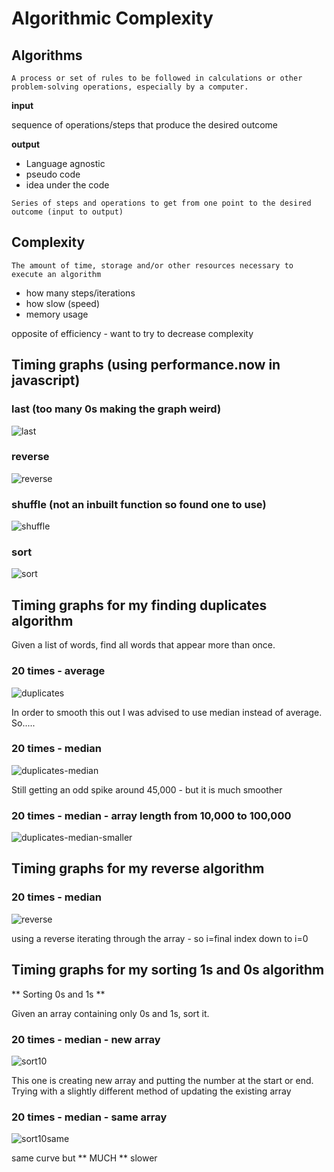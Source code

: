 # Algorithmic Complexity

## Algorithms

`A process or set of rules to be followed in calculations or other problem-solving operations, especially by a computer.`

**input**

sequence of operations/steps that produce the desired outcome

**output**

- Language agnostic
- pseudo code
- idea under the code

`Series of steps and operations to get from one point to the desired outcome (input to output)`

## Complexity

`The amount of time, storage and/or other resources necessary to execute an algorithm`

- how many steps/iterations
- how slow (speed)
- memory usage

opposite of efficiency - want to try to decrease complexity

<!-- ## Github project -->

<!-- - timing code
- readme with plotted graphs - linking to algorithms
- folder of algorithms written -->

## Timing graphs (using performance.now in javascript)
### last (too many 0s making the graph weird)
![last](images/last-data.png)
### reverse
![reverse](images/reverse-data.png)
### shuffle (not an inbuilt function so found one to use)
![shuffle](images/shuffle-data.png)
### sort
![sort](images/sort-data.png)

## Timing graphs for my finding duplicates algorithm

Given a list of words, find all words that appear more than once.

### 20 times - average
![duplicates](images/find-dupes.png)

In order to smooth this out I was advised to use median instead of average.  So.....

### 20 times - median
![duplicates-median](images/find-dupes-median.png)

Still getting an odd spike around 45,000 - but it is much smoother

### 20 times - median - array length from 10,000 to 100,000

![duplicates-median-smaller](images/find-dupes-median-smaller.png)

## Timing graphs for my reverse algorithm

### 20 times - median
![reverse](images/reverse.png)

using a reverse iterating through the array - so i=final index down to i=0

## Timing graphs for my sorting 1s and 0s algorithm

** Sorting 0s and 1s **

Given an array containing only 0s and 1s, sort it.

### 20 times - median - new array

![sort10](images/sort-1_0.png)

This one is creating new array and putting the number at the start or end.  Trying with a slightly different method of updating the existing array

### 20 times - median - same array

![sort10same](images/sort-1_0_same.png)

same curve but ** MUCH ** slower
